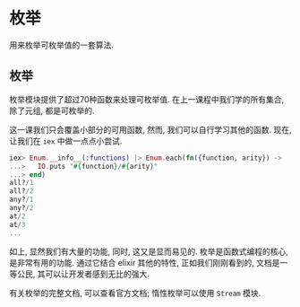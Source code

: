 # 枚举
用来枚举可枚举值的一套算法.

## 枚举
枚举模块提供了超过70种函数来处理可枚举值. 在上一课程中我们学的所有集合, 除了元组, 都是可枚举的.

这一课我们只会覆盖小部分的可用函数, 然而, 我们可以自行学习其他的函数. 现在, 让我们在 `iex` 中做一点点小尝试.
```elixir
iex> Enum.__info__(:functions) |> Enum.each(fn({function, arity}) ->
...>   IO.puts "#{function}/#{arity}"
...> end)
all?/1
all?/2
any?/1
any?/2
at/2
at/3
...
```

如上, 显然我们有大量的功能, 同时, 这又是显而易见的. 枚举是函数式编程的核心, 是非常有用的功能. 通过它结合 elixir 其他的特性, 正如我们刚刚看到的, 文档是一等公民, 其可以让开发者感到无比的强大. 

有关枚举的完整文档, 可以查看官方文档; 惰性枚举可以使用 `Stream` 模块.


